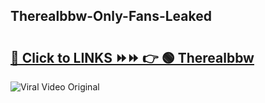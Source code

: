 
 ## Therealbbw-Only-Fans-Leaked

# <h2><a href="https://clipsfans.com/Therealbbw&ref=git">🔗 Click to LINKS ⏩⏩ 👉 🟢 Therealbbw </a></h2>

<a href="https://clipsfans.com/Therealbbw&ref=git" rel="nofollow" data-target="animated-image.originalLink"><img src="https://i.ibb.co.com/xMMVF88/686577567.gif" alt="Viral Video Original" style="max-width: 100%; display: inline-block;" data-target="animated-image.originalImage"></a>
